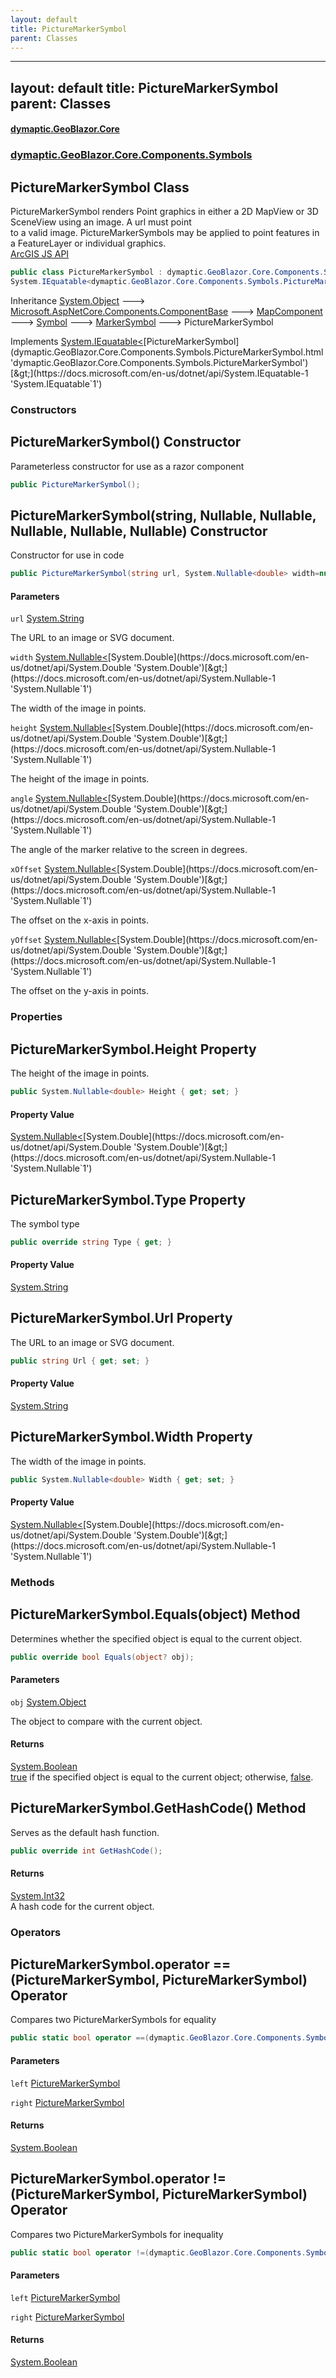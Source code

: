 ```yaml
---
layout: default
title: PictureMarkerSymbol
parent: Classes
---
```

---
layout: default
title: PictureMarkerSymbol
parent: Classes
---
#### [dymaptic.GeoBlazor.Core](index.html 'index')
### [dymaptic.GeoBlazor.Core.Components.Symbols](index.html#dymaptic.GeoBlazor.Core.Components.Symbols 'dymaptic.GeoBlazor.Core.Components.Symbols')

## PictureMarkerSymbol Class

PictureMarkerSymbol renders Point graphics in either a 2D MapView or 3D SceneView using an image. A url must point  
to a valid image. PictureMarkerSymbols may be applied to point features in a FeatureLayer or individual graphics.  
<a target="_blank" href="https://developers.arcgis.com/javascript/latest/api-reference/esri-symbols-PictureMarkerSymbol.html">ArcGIS JS API</a>

```csharp
public class PictureMarkerSymbol : dymaptic.GeoBlazor.Core.Components.Symbols.MarkerSymbol,
System.IEquatable<dymaptic.GeoBlazor.Core.Components.Symbols.PictureMarkerSymbol>
```

Inheritance [System.Object](https://docs.microsoft.com/en-us/dotnet/api/System.Object 'System.Object') &#129106; [Microsoft.AspNetCore.Components.ComponentBase](https://docs.microsoft.com/en-us/dotnet/api/Microsoft.AspNetCore.Components.ComponentBase 'Microsoft.AspNetCore.Components.ComponentBase') &#129106; [MapComponent](dymaptic.GeoBlazor.Core.Components.MapComponent.html 'dymaptic.GeoBlazor.Core.Components.MapComponent') &#129106; [Symbol](dymaptic.GeoBlazor.Core.Components.Symbols.Symbol.html 'dymaptic.GeoBlazor.Core.Components.Symbols.Symbol') &#129106; [MarkerSymbol](dymaptic.GeoBlazor.Core.Components.Symbols.MarkerSymbol.html 'dymaptic.GeoBlazor.Core.Components.Symbols.MarkerSymbol') &#129106; PictureMarkerSymbol

Implements [System.IEquatable&lt;](https://docs.microsoft.com/en-us/dotnet/api/System.IEquatable-1 'System.IEquatable`1')[PictureMarkerSymbol](dymaptic.GeoBlazor.Core.Components.Symbols.PictureMarkerSymbol.html 'dymaptic.GeoBlazor.Core.Components.Symbols.PictureMarkerSymbol')[&gt;](https://docs.microsoft.com/en-us/dotnet/api/System.IEquatable-1 'System.IEquatable`1')
### Constructors

<a name='dymaptic.GeoBlazor.Core.Components.Symbols.PictureMarkerSymbol.PictureMarkerSymbol()'></a>

## PictureMarkerSymbol() Constructor

Parameterless constructor for use as a razor component

```csharp
public PictureMarkerSymbol();
```

<a name='dymaptic.GeoBlazor.Core.Components.Symbols.PictureMarkerSymbol.PictureMarkerSymbol(string,System.Nullable_double_,System.Nullable_double_,System.Nullable_double_,System.Nullable_double_,System.Nullable_double_)'></a>

## PictureMarkerSymbol(string, Nullable<double>, Nullable<double>, Nullable<double>, Nullable<double>, Nullable<double>) Constructor

Constructor for use in code

```csharp
public PictureMarkerSymbol(string url, System.Nullable<double> width=null, System.Nullable<double> height=null, System.Nullable<double> angle=null, System.Nullable<double> xOffset=null, System.Nullable<double> yOffset=null);
```
#### Parameters

<a name='dymaptic.GeoBlazor.Core.Components.Symbols.PictureMarkerSymbol.PictureMarkerSymbol(string,System.Nullable_double_,System.Nullable_double_,System.Nullable_double_,System.Nullable_double_,System.Nullable_double_).url'></a>

`url` [System.String](https://docs.microsoft.com/en-us/dotnet/api/System.String 'System.String')

The URL to an image or SVG document.

<a name='dymaptic.GeoBlazor.Core.Components.Symbols.PictureMarkerSymbol.PictureMarkerSymbol(string,System.Nullable_double_,System.Nullable_double_,System.Nullable_double_,System.Nullable_double_,System.Nullable_double_).width'></a>

`width` [System.Nullable&lt;](https://docs.microsoft.com/en-us/dotnet/api/System.Nullable-1 'System.Nullable`1')[System.Double](https://docs.microsoft.com/en-us/dotnet/api/System.Double 'System.Double')[&gt;](https://docs.microsoft.com/en-us/dotnet/api/System.Nullable-1 'System.Nullable`1')

The width of the image in points.

<a name='dymaptic.GeoBlazor.Core.Components.Symbols.PictureMarkerSymbol.PictureMarkerSymbol(string,System.Nullable_double_,System.Nullable_double_,System.Nullable_double_,System.Nullable_double_,System.Nullable_double_).height'></a>

`height` [System.Nullable&lt;](https://docs.microsoft.com/en-us/dotnet/api/System.Nullable-1 'System.Nullable`1')[System.Double](https://docs.microsoft.com/en-us/dotnet/api/System.Double 'System.Double')[&gt;](https://docs.microsoft.com/en-us/dotnet/api/System.Nullable-1 'System.Nullable`1')

The height of the image in points.

<a name='dymaptic.GeoBlazor.Core.Components.Symbols.PictureMarkerSymbol.PictureMarkerSymbol(string,System.Nullable_double_,System.Nullable_double_,System.Nullable_double_,System.Nullable_double_,System.Nullable_double_).angle'></a>

`angle` [System.Nullable&lt;](https://docs.microsoft.com/en-us/dotnet/api/System.Nullable-1 'System.Nullable`1')[System.Double](https://docs.microsoft.com/en-us/dotnet/api/System.Double 'System.Double')[&gt;](https://docs.microsoft.com/en-us/dotnet/api/System.Nullable-1 'System.Nullable`1')

The angle of the marker relative to the screen in degrees.

<a name='dymaptic.GeoBlazor.Core.Components.Symbols.PictureMarkerSymbol.PictureMarkerSymbol(string,System.Nullable_double_,System.Nullable_double_,System.Nullable_double_,System.Nullable_double_,System.Nullable_double_).xOffset'></a>

`xOffset` [System.Nullable&lt;](https://docs.microsoft.com/en-us/dotnet/api/System.Nullable-1 'System.Nullable`1')[System.Double](https://docs.microsoft.com/en-us/dotnet/api/System.Double 'System.Double')[&gt;](https://docs.microsoft.com/en-us/dotnet/api/System.Nullable-1 'System.Nullable`1')

The offset on the x-axis in points.

<a name='dymaptic.GeoBlazor.Core.Components.Symbols.PictureMarkerSymbol.PictureMarkerSymbol(string,System.Nullable_double_,System.Nullable_double_,System.Nullable_double_,System.Nullable_double_,System.Nullable_double_).yOffset'></a>

`yOffset` [System.Nullable&lt;](https://docs.microsoft.com/en-us/dotnet/api/System.Nullable-1 'System.Nullable`1')[System.Double](https://docs.microsoft.com/en-us/dotnet/api/System.Double 'System.Double')[&gt;](https://docs.microsoft.com/en-us/dotnet/api/System.Nullable-1 'System.Nullable`1')

The offset on the y-axis in points.
### Properties

<a name='dymaptic.GeoBlazor.Core.Components.Symbols.PictureMarkerSymbol.Height'></a>

## PictureMarkerSymbol.Height Property

The height of the image in points.

```csharp
public System.Nullable<double> Height { get; set; }
```

#### Property Value
[System.Nullable&lt;](https://docs.microsoft.com/en-us/dotnet/api/System.Nullable-1 'System.Nullable`1')[System.Double](https://docs.microsoft.com/en-us/dotnet/api/System.Double 'System.Double')[&gt;](https://docs.microsoft.com/en-us/dotnet/api/System.Nullable-1 'System.Nullable`1')

<a name='dymaptic.GeoBlazor.Core.Components.Symbols.PictureMarkerSymbol.Type'></a>

## PictureMarkerSymbol.Type Property

The symbol type

```csharp
public override string Type { get; }
```

#### Property Value
[System.String](https://docs.microsoft.com/en-us/dotnet/api/System.String 'System.String')

<a name='dymaptic.GeoBlazor.Core.Components.Symbols.PictureMarkerSymbol.Url'></a>

## PictureMarkerSymbol.Url Property

The URL to an image or SVG document.

```csharp
public string Url { get; set; }
```

#### Property Value
[System.String](https://docs.microsoft.com/en-us/dotnet/api/System.String 'System.String')

<a name='dymaptic.GeoBlazor.Core.Components.Symbols.PictureMarkerSymbol.Width'></a>

## PictureMarkerSymbol.Width Property

The width of the image in points.

```csharp
public System.Nullable<double> Width { get; set; }
```

#### Property Value
[System.Nullable&lt;](https://docs.microsoft.com/en-us/dotnet/api/System.Nullable-1 'System.Nullable`1')[System.Double](https://docs.microsoft.com/en-us/dotnet/api/System.Double 'System.Double')[&gt;](https://docs.microsoft.com/en-us/dotnet/api/System.Nullable-1 'System.Nullable`1')
### Methods

<a name='dymaptic.GeoBlazor.Core.Components.Symbols.PictureMarkerSymbol.Equals(object)'></a>

## PictureMarkerSymbol.Equals(object) Method

Determines whether the specified object is equal to the current object.

```csharp
public override bool Equals(object? obj);
```
#### Parameters

<a name='dymaptic.GeoBlazor.Core.Components.Symbols.PictureMarkerSymbol.Equals(object).obj'></a>

`obj` [System.Object](https://docs.microsoft.com/en-us/dotnet/api/System.Object 'System.Object')

The object to compare with the current object.

#### Returns
[System.Boolean](https://docs.microsoft.com/en-us/dotnet/api/System.Boolean 'System.Boolean')  
[true](https://docs.microsoft.com/en-us/dotnet/csharp/language-reference/builtin-types/bool 'https://docs.microsoft.com/en-us/dotnet/csharp/language-reference/builtin-types/bool') if the specified object  is equal to the current object; otherwise, [false](https://docs.microsoft.com/en-us/dotnet/csharp/language-reference/builtin-types/bool 'https://docs.microsoft.com/en-us/dotnet/csharp/language-reference/builtin-types/bool').

<a name='dymaptic.GeoBlazor.Core.Components.Symbols.PictureMarkerSymbol.GetHashCode()'></a>

## PictureMarkerSymbol.GetHashCode() Method

Serves as the default hash function.

```csharp
public override int GetHashCode();
```

#### Returns
[System.Int32](https://docs.microsoft.com/en-us/dotnet/api/System.Int32 'System.Int32')  
A hash code for the current object.
### Operators

<a name='dymaptic.GeoBlazor.Core.Components.Symbols.PictureMarkerSymbol.op_Equality(dymaptic.GeoBlazor.Core.Components.Symbols.PictureMarkerSymbol,dymaptic.GeoBlazor.Core.Components.Symbols.PictureMarkerSymbol)'></a>

## PictureMarkerSymbol.operator ==(PictureMarkerSymbol, PictureMarkerSymbol) Operator

Compares two PictureMarkerSymbols for equality

```csharp
public static bool operator ==(dymaptic.GeoBlazor.Core.Components.Symbols.PictureMarkerSymbol? left, dymaptic.GeoBlazor.Core.Components.Symbols.PictureMarkerSymbol? right);
```
#### Parameters

<a name='dymaptic.GeoBlazor.Core.Components.Symbols.PictureMarkerSymbol.op_Equality(dymaptic.GeoBlazor.Core.Components.Symbols.PictureMarkerSymbol,dymaptic.GeoBlazor.Core.Components.Symbols.PictureMarkerSymbol).left'></a>

`left` [PictureMarkerSymbol](dymaptic.GeoBlazor.Core.Components.Symbols.PictureMarkerSymbol.html 'dymaptic.GeoBlazor.Core.Components.Symbols.PictureMarkerSymbol')

<a name='dymaptic.GeoBlazor.Core.Components.Symbols.PictureMarkerSymbol.op_Equality(dymaptic.GeoBlazor.Core.Components.Symbols.PictureMarkerSymbol,dymaptic.GeoBlazor.Core.Components.Symbols.PictureMarkerSymbol).right'></a>

`right` [PictureMarkerSymbol](dymaptic.GeoBlazor.Core.Components.Symbols.PictureMarkerSymbol.html 'dymaptic.GeoBlazor.Core.Components.Symbols.PictureMarkerSymbol')

#### Returns
[System.Boolean](https://docs.microsoft.com/en-us/dotnet/api/System.Boolean 'System.Boolean')

<a name='dymaptic.GeoBlazor.Core.Components.Symbols.PictureMarkerSymbol.op_Inequality(dymaptic.GeoBlazor.Core.Components.Symbols.PictureMarkerSymbol,dymaptic.GeoBlazor.Core.Components.Symbols.PictureMarkerSymbol)'></a>

## PictureMarkerSymbol.operator !=(PictureMarkerSymbol, PictureMarkerSymbol) Operator

Compares two PictureMarkerSymbols for inequality

```csharp
public static bool operator !=(dymaptic.GeoBlazor.Core.Components.Symbols.PictureMarkerSymbol? left, dymaptic.GeoBlazor.Core.Components.Symbols.PictureMarkerSymbol? right);
```
#### Parameters

<a name='dymaptic.GeoBlazor.Core.Components.Symbols.PictureMarkerSymbol.op_Inequality(dymaptic.GeoBlazor.Core.Components.Symbols.PictureMarkerSymbol,dymaptic.GeoBlazor.Core.Components.Symbols.PictureMarkerSymbol).left'></a>

`left` [PictureMarkerSymbol](dymaptic.GeoBlazor.Core.Components.Symbols.PictureMarkerSymbol.html 'dymaptic.GeoBlazor.Core.Components.Symbols.PictureMarkerSymbol')

<a name='dymaptic.GeoBlazor.Core.Components.Symbols.PictureMarkerSymbol.op_Inequality(dymaptic.GeoBlazor.Core.Components.Symbols.PictureMarkerSymbol,dymaptic.GeoBlazor.Core.Components.Symbols.PictureMarkerSymbol).right'></a>

`right` [PictureMarkerSymbol](dymaptic.GeoBlazor.Core.Components.Symbols.PictureMarkerSymbol.html 'dymaptic.GeoBlazor.Core.Components.Symbols.PictureMarkerSymbol')

#### Returns
[System.Boolean](https://docs.microsoft.com/en-us/dotnet/api/System.Boolean 'System.Boolean')

